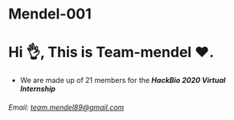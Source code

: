 # Mendel-001

# Hi :ok_hand:, This is Team-mendel :heart:.


- We are made up of 21 members for the ***HackBio 2020 Virtual Internship***


###### Email: team.mendel89@gmail.com








